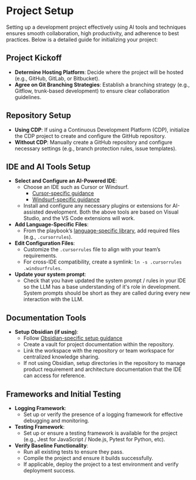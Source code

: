 # Project Setup

Setting up a development project effectively using AI tools and techniques ensures smooth collaboration, high productivity, and adherence to best practices. Below is a detailed guide for initializing your project:

## Project Kickoff

- **Determine Hosting Platform**: Decide where the project will be hosted (e.g., GitHub, GitLab, or Bitbucket).
- **Agree on Git Branching Strategies**: Establish a branching strategy (e.g., Gitflow, trunk-based development) to ensure clear collaboration guidelines.

## Repository Setup

- **Using CDP**: If using a Continuous Development Platform (CDP), initialize the CDP project to create and configure the GitHub repository.
- **Without CDP**: Manually create a GitHub repository and configure necessary settings (e.g., branch protection rules, issue templates).

## IDE and AI Tools Setup

- **Select and Configure an AI-Powered IDE**:
    - Choose an IDE such as Cursor or Windsurf.
	    - [Cursor-specific guidance](/tool-specific/tool-cursor.md)
	    - [Windsurf-specific guidance](tool-windsurf.md)
    - Install and configure any necessary plugins or extensions for AI-assisted development.  Both the above tools are based on Visual Studio, and the VS Code extensions will work.
- **Add Language-Specific Files**:
    - From the playbook’s [ language-specific library](defra-ai-sdlc-playbook/language-specific/README), add required files (e.g., `.cursorrules`).
- **Edit Configuration Files**:
    - Customize the `.cursorrules` file to align with your team’s requirements.
    - For cross-IDE compatibility, create a symlink: `ln -s .cursorrules .windsurfrules`.
- **Update your system prompt**:
	- Check that you have updated the system prompt / rules in your IDE so the LLM has a base understanding of it's role in development.  System prompts should be short as they are called during every new interaction with the LLM.

## Documentation Tools

- **Setup Obsidian (if using)**:
    - Follow [Obsidian-specific setup guidance](tool-obsidian.md)
    - Create a vault for project documentation within the repository.
    - Link the workspace with the repository or team workspace for centralized knowledge sharing.
    - If not using Obsidian, setup directories in the repository to manage product requirement and architecture documentation that the IDE can access for reference.

## Frameworks and Initial Testing

- **Logging Framework**:
    - Set up or verify the presence of a logging framework for effective debugging and monitoring.
- **Testing Framework**:
    - Set up or ensure a testing framework is available for the project (e.g., Jest for JavaScript / Node.js, Pytest for Python, etc).
- **Verify Baseline Functionality**:
    - Run all existing tests to ensure they pass.
    - Compile the project and ensure it builds successfully.
    - If applicable, deploy the project to a test environment and verify deployment success.
